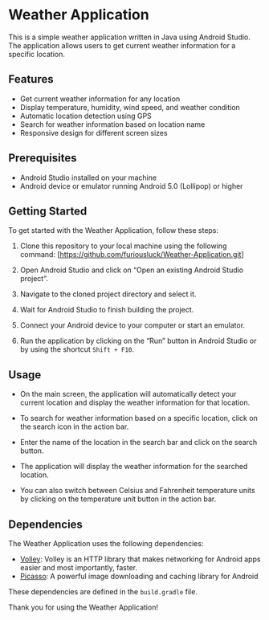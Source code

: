 <h1 class="code-line" data-line-start=0 data-line-end=1 ><a id="Weather_Application_0"></a>Weather Application</h1>
<p class="has-line-data" data-line-start="2" data-line-end="3">This is a simple weather application written in Java using Android Studio. The application allows users to get current weather information for a specific location.</p>
<h2 class="code-line" data-line-start=4 data-line-end=5 ><a id="Features_4"></a>Features</h2>
<ul>
<li class="has-line-data" data-line-start="6" data-line-end="7">Get current weather information for any location</li>
<li class="has-line-data" data-line-start="7" data-line-end="8">Display temperature, humidity, wind speed, and weather condition</li>
<li class="has-line-data" data-line-start="8" data-line-end="9">Automatic location detection using GPS</li>
<li class="has-line-data" data-line-start="9" data-line-end="10">Search for weather information based on location name</li>
<li class="has-line-data" data-line-start="10" data-line-end="12">Responsive design for different screen sizes</li>
</ul>
<h2 class="code-line" data-line-start=12 data-line-end=13 ><a id="Prerequisites_12"></a>Prerequisites</h2>
<ul>
<li class="has-line-data" data-line-start="14" data-line-end="15">Android Studio installed on your machine</li>
<li class="has-line-data" data-line-start="15" data-line-end="17">Android device or emulator running Android 5.0 (Lollipop) or higher</li>
</ul>
<h2 class="code-line" data-line-start=17 data-line-end=18 ><a id="Getting_Started_17"></a>Getting Started</h2>
<p class="has-line-data" data-line-start="19" data-line-end="20">To get started with the Weather Application, follow these steps:</p>
<ol>
<li class="has-line-data" data-line-start="21" data-line-end="23">
<p class="has-line-data" data-line-start="21" data-line-end="22">Clone this repository to your local machine using the following command: [<a href="https://github.com/furiousluck/Weather-Application.git">https://github.com/furiousluck/Weather-Application.git</a>]</p>
</li>
<li class="has-line-data" data-line-start="23" data-line-end="25">
<p class="has-line-data" data-line-start="23" data-line-end="24">Open Android Studio and click on “Open an existing Android Studio project”.</p>
</li>
<li class="has-line-data" data-line-start="25" data-line-end="27">
<p class="has-line-data" data-line-start="25" data-line-end="26">Navigate to the cloned project directory and select it.</p>
</li>
<li class="has-line-data" data-line-start="27" data-line-end="29">
<p class="has-line-data" data-line-start="27" data-line-end="28">Wait for Android Studio to finish building the project.</p>
</li>
<li class="has-line-data" data-line-start="29" data-line-end="31">
<p class="has-line-data" data-line-start="29" data-line-end="30">Connect your Android device to your computer or start an emulator.</p>
</li>
<li class="has-line-data" data-line-start="31" data-line-end="33">
<p class="has-line-data" data-line-start="31" data-line-end="32">Run the application by clicking on the “Run” button in Android Studio or by using the shortcut <code>Shift + F10</code>.</p>
</li>
</ol>
<h2 class="code-line" data-line-start=33 data-line-end=34 ><a id="Usage_33"></a>Usage</h2>
<ul>
<li class="has-line-data" data-line-start="35" data-line-end="37">
<p class="has-line-data" data-line-start="35" data-line-end="36">On the main screen, the application will automatically detect your current location and display the weather information for that location.</p>
</li>
<li class="has-line-data" data-line-start="37" data-line-end="39">
<p class="has-line-data" data-line-start="37" data-line-end="38">To search for weather information based on a specific location, click on the search icon in the action bar.</p>
</li>
<li class="has-line-data" data-line-start="39" data-line-end="41">
<p class="has-line-data" data-line-start="39" data-line-end="40">Enter the name of the location in the search bar and click on the search button.</p>
</li>
<li class="has-line-data" data-line-start="41" data-line-end="43">
<p class="has-line-data" data-line-start="41" data-line-end="42">The application will display the weather information for the searched location.</p>
</li>
<li class="has-line-data" data-line-start="43" data-line-end="45">
<p class="has-line-data" data-line-start="43" data-line-end="44">You can also switch between Celsius and Fahrenheit temperature units by clicking on the temperature unit button in the action bar.</p>
</li>
</ul>
<h2 class="code-line" data-line-start=45 data-line-end=46 ><a id="Dependencies_45"></a>Dependencies</h2>
<p class="has-line-data" data-line-start="47" data-line-end="48">The Weather Application uses the following dependencies:</p>
<ul>
<li class="has-line-data" data-line-start="49" data-line-end="50"><a href="https://google.github.io/volley/">Volley</a>: Volley is an HTTP library that makes networking for Android apps easier and most importantly, faster.</li>
<li class="has-line-data" data-line-start="50" data-line-end="52"><a href="https://square.github.io/picasso/">Picasso</a>: A powerful image downloading and caching library for Android</li>
</ul>
<p class="has-line-data" data-line-start="52" data-line-end="53">These dependencies are defined in the <code>build.gradle</code> file.</p>
<p class="has-line-data" data-line-start="55" data-line-end="56">Thank you for using the Weather Application!</p>
